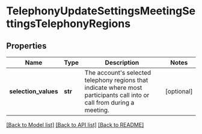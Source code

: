 # TelephonyUpdateSettingsMeetingSettingsTelephonyRegions

## Properties
Name | Type | Description | Notes
------------ | ------------- | ------------- | -------------
**selection_values** | **str** | The account&#x27;s selected telephony regions that indicate where most participants call into or call from during a meeting. | [optional] 

[[Back to Model list]](../README.md#documentation-for-models) [[Back to API list]](../README.md#documentation-for-api-endpoints) [[Back to README]](../README.md)

